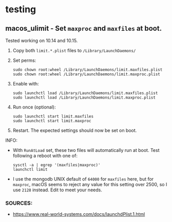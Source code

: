 # testing

## macos_ulimit - Set `maxproc` and `maxfiles` at boot.

Tested working on 10.14 and 10.15.

1. Copy both `limit.*.plist` files to `/Library/LaunchDaemons/`

2. Set perms:

   ```
   sudo chown root:wheel /Library/LaunchDaemons/limit.maxfiles.plist
   sudo chown root:wheel /Library/LaunchDaemons/limit.maxproc.plist
   ```

3. Enable with:

   ```
   sudo launchctl load /Library/LaunchDaemons/limit.maxfiles.plist
   sudo launchctl load /Library/LaunchDaemons/limit.maxproc.plist
   ```

4. Run once (optional):

   ```
   sudo launchctl start limit.maxfiles
   sudo launchctl start limit.maxproc
   ```

5. Restart. The expected settings should now be set on boot.


INFO:
- With `RunAtLoad` set, these two files will automatically run at boot. Test following a reboot with one of:

  ```
  sysctl -a | egrep '(maxfiles|maxproc)'
  launchctl limit
  ```

- I use the mongodb UNIX default of `64000` for `maxfiles` here, but for `maxproc`, macOS seems to reject any value for this setting over 2500, so I use `2128` instead. Edit to meet your needs.

### SOURCES:
- https://www.real-world-systems.com/docs/launchdPlist.1.html
